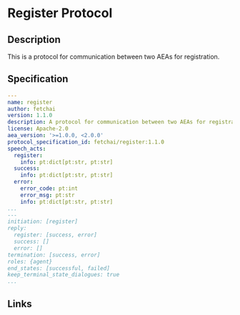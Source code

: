 # Register Protocol

## Description

This is a protocol for communication between two AEAs for registration.

## Specification

```yaml
---
name: register
author: fetchai
version: 1.1.0
description: A protocol for communication between two AEAs for registration.
license: Apache-2.0
aea_version: '>=1.0.0, <2.0.0'
protocol_specification_id: fetchai/register:1.1.0
speech_acts:
  register:
    info: pt:dict[pt:str, pt:str]
  success:
    info: pt:dict[pt:str, pt:str]
  error:
    error_code: pt:int
    error_msg: pt:str
    info: pt:dict[pt:str, pt:str]
...
---
initiation: [register]
reply:
  register: [success, error]
  success: []
  error: []
termination: [success, error]
roles: {agent}
end_states: [successful, failed]
keep_terminal_state_dialogues: true
...
```

## Links

